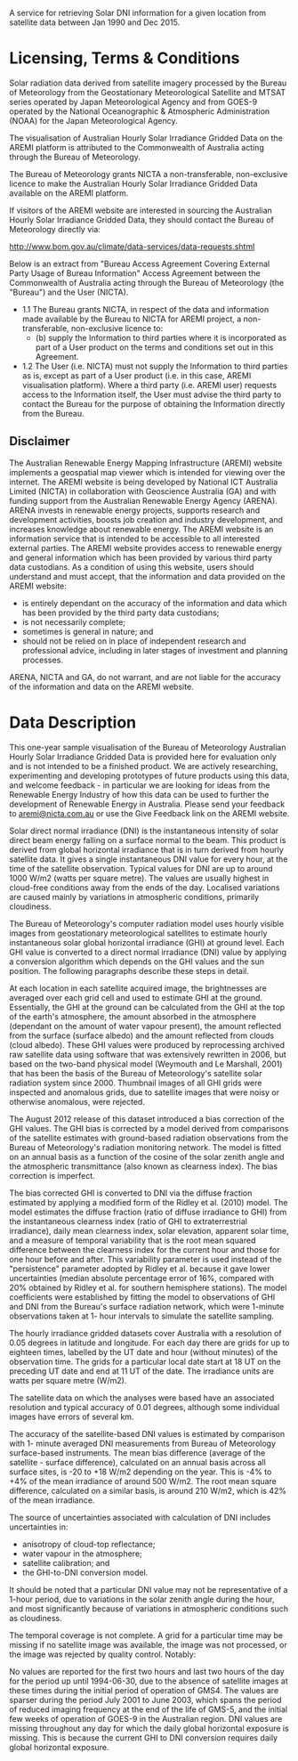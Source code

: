 A service for retrieving Solar DNI information for a given location from satellite data between Jan 1990 and Dec 2015.

# Licensing, Terms & Conditions
Solar radiation data derived from satellite imagery processed by the Bureau of Meteorology from the Geostationary Meteorological Satellite and MTSAT series operated by Japan Meteorological Agency and from GOES-9 operated by the National Oceanographic & Atmospheric Administration (NOAA) for the Japan Meteorological Agency.

The visualisation of Australian Hourly Solar Irradiance Gridded Data on the AREMI platform is attributed to the Commonwealth of Australia acting through the Bureau of Meteorology.

The Bureau of Meteorology grants NICTA a non-transferable, non-exclusive licence to make the Australian Hourly Solar Irradiance Gridded Data available on the AREMI platform.

If visitors of the AREMI website are interested in sourcing the Australian Hourly Solar Irradiance Gridded Data, they should contact the Bureau of Meteorology directly via:

http://www.bom.gov.au/climate/data-services/data-requests.shtml

Below is an extract from "Bureau Access Agreement Covering External Party Usage of Bureau Information" Access Agreement between the Commonwealth of Australia acting through the Bureau of Meteorology (the "Bureau") and the User (NICTA).

* 1.1 The Bureau grants NICTA, in respect of the data and information made available by the Bureau to NICTA for AREMI project, a non-transferable, non-exclusive licence to:
   *  (b) supply the Information to third parties where it is incorporated as part of a User product on the terms and conditions set out in this Agreement.
*  1.2 The User (i.e. NICTA) must not supply the Information to third parties as is, except as part of a User product (i.e. in this case, AREMI visualisation platform). Where a third party (i.e. AREMI user) requests access to the Information itself, the User must advise the third party to contact the Bureau for the purpose of obtaining the Information directly from the Bureau.

## Disclaimer

  The Australian Renewable Energy Mapping Infrastructure (AREMI) website implements a geospatial map viewer which is intended for viewing over the internet. The AREMI website is being developed by National ICT Australia Limited (NICTA) in collaboration with Geoscience Australia (GA) and with funding support from the Australian Renewable Energy Agency (ARENA). ARENA invests in renewable energy projects, supports research and development activities, boosts job creation and industry development, and increases knowledge about renewable energy. The AREMI website is an information service that is intended to be accessible to all interested external parties. The AREMI website provides access to renewable energy and general information which has been provided by various third party data custodians. As a condition of using this website, users should understand and must accept, that the information and data provided on the AREMI website:

 * is entirely dependant on the accuracy of the information and data which has been provided by the third party data custodians;
 * is not necessarily complete;
 * sometimes is general in nature; and
 * should not be relied on in place of independent research and professional advice, including in later stages of investment and planning processes.

ARENA, NICTA and GA, do not warrant, and are not liable for the accuracy of the information and data on the AREMI website.

# Data Description
This one-year sample visualisation of the Bureau of Meteorology Australian Hourly Solar Irradiance Gridded Data is provided here for evaluation only and is not intended to be a finished product. We are actively researching, experimenting and developing prototypes of future products using this data, and welcome feedback - in particular we are looking for ideas from the Renewable Energy Industry of how this data can be used to further the development of Renewable Energy in Australia. Please send your feedback to aremi@nicta.com.au or use the Give Feedback link on the AREMI website.

Solar direct normal irradiance (DNI) is the instantaneous intensity of solar direct beam energy falling on a surface normal to the beam. This product is derived from global horizontal irradiance that is in turn derived from hourly satellite data. It gives a single instantaneous DNI value for every hour, at the time of the satellite observation. Typical values for DNI are up to around 1000 W/m2 (watts per square metre). The values are usually highest in cloud-free conditions away from the ends of the day. Localised variations are caused mainly by variations in atmospheric conditions, primarily cloudiness.

The Bureau of Meteorology's computer radiation model uses hourly visible images from geostationary meteorological satellites to estimate hourly instantaneous solar global horizontal irradiance (GHI) at ground level. Each GHI value is converted to a direct normal irradiance (DNI) value by applying a conversion algorithm which depends on the GHI values and the sun position. The following paragraphs describe these steps in detail.

At each location in each satellite acquired image, the brightnesses are averaged over each grid cell and used to estimate GHI at the ground. Essentially, the GHI at the ground can be calculated from the GHI at the top of the earth's atmosphere, the amount absorbed in the atmosphere (dependant on the amount of water vapour present), the amount reflected from the surface (surface albedo) and the amount reflected from clouds (cloud albedo). These GHI values were produced by reprocessing archived raw satellite data using software that was extensively rewritten in 2006, but based on the two-band physical model (Weymouth and Le Marshall, 2001) that has been the basis of the Bureau of Meteorology's satellite solar radiation system since 2000. Thumbnail images of all GHI grids were inspected and anomalous grids, due to satellite images that were noisy or otherwise anomalous, were rejected.

The August 2012 release of this dataset introduced a bias correction of the GHI values. The GHI bias is corrected by a model derived from comparisons of the satellite estimates with ground-based radiation observations from the Bureau of Meteorology's radiation monitoring network. The model is fitted on an annual basis as a function of the cosine of the solar zenith angle and the atmospheric transmittance (also known as clearness index). The bias correction is imperfect.

The bias corrected GHI is converted to DNI via the diffuse fraction estimated by applying a modified form of the Ridley et al. (2010) model. The model estimates the diffuse fraction (ratio of diffuse irradiance to GHI) from the instantaneous clearness index (ratio of GHI to extraterrestrial irradiance), daily mean clearness index, solar elevation, apparent solar time, and a measure of temporal variability that is the root mean squared difference between the clearness index for the current hour and those for one hour before and after. This variability parameter is used instead of the "persistence" parameter adopted by Ridley et al. because it gave lower uncertainties (median absolute percentage error of 16%, compared with 20% obtained by Ridley et al. for southern hemisphere stations). The model coefficients were established by fitting the model to observations of GHI and DNI from the Bureau's surface radiation network, which were 1-minute observations taken at 1- hour intervals to simulate the satellite sampling.

The hourly irradiance gridded datasets cover Australia with a resolution of 0.05 degrees in latitude and longitude. For each day there are grids for up to eighteen times, labelled by the UT date and hour (without minutes) of the observation time. The grids for a particular local date start at 18 UT on the preceding UT date and end at 11 UT of the date. The irradiance units are watts per square metre (W/m2).

The satellite data on which the analyses were based have an associated resolution and typical accuracy of 0.01 degrees, although some individual images have errors of several km.

The accuracy of the satellite-based DNI values is estimated by comparison with 1- minute averaged DNI measurements from Bureau of Meteorology surface-based instruments. The mean bias difference (average of the satellite - surface difference), calculated on an annual basis across all surface sites, is -20 to +18 W/m2 depending on the year. This is -4% to +4% of the mean irradiance of around 500 W/m2. The root mean square difference, calculated on a similar basis, is around 210 W/m2, which is 42% of the mean irradiance.

The source of uncertainties associated with calculation of DNI includes uncertainties in:

 * anisotropy of cloud-top reflectance;
 * water vapour in the atmosphere;
 * satellite calibration; and
 * the GHI-to-DNI conversion model.

It should be noted that a particular DNI value may not be representative of a 1-hour period, due to variations in the solar zenith angle during the hour, and most significantly because of variations in atmospheric conditions such as cloudiness.

The temporal coverage is not complete. A grid for a particular time may be missing if no satellite image was available, the image was not processed, or the image was rejected by quality control. Notably:

No values are reported for the first two hours and last two hours of the day for the period up until 1994-06-30, due to the absence of satellite images at these times during the initial period of operation of GMS4.
The values are sparser during the period July 2001 to June 2003, which spans the period of reduced imaging frequency at the end of the life of GMS-5, and the initial few weeks of operation of GOES-9 in the Australian region.
DNI values are missing throughout any day for which the daily global horizontal exposure is missing. This is because the current GHI to DNI conversion requires daily global horizontal exposure.
